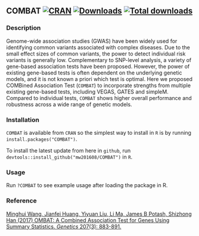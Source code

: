 ## COMBAT [![CRAN](http://www.r-pkg.org/badges/version/COMBAT)](https://cran.r-project.org/package=COMBAT) [![Downloads](http://cranlogs.r-pkg.org/badges/COMBAT?color=brightgreen)](http://www.r-pkg.org/pkg/COMBAT) [![Total downloads]( https://cranlogs.r-pkg.org/badges/grand-total/COMBAT?color=brightgreen)](http://www.r-pkg.org/pkg/COMBAT)

### Description
Genome-wide association studies (GWAS) have been widely used for identifying common variants associated with complex diseases. Due to the small effect sizes of common variants, the power to detect individual risk variants is generally low. Complementary to SNP-level analysis, a variety of gene-based association tests have been proposed. However, the power of existing gene-based tests is often dependent on the underlying genetic models, and it is not known a priori which test is optimal.  Here we proposed COMBined Association Test (`COMBAT`) to incorporate strengths from multiple existing gene-based tests, including VEGAS, GATES and simpleM. Compared to individual tests, `COMBAT` shows higher overall performance and robustness across a wide range of genetic models.

### Installation
`COMBAT` is available from `CRAN` so the simplest way to install in `R` is by running `install.packages("COMBAT")`.

To install the latest update from here in `github`, run `devtools::install_github("mw201608/COMBAT")` in `R`.

### Usage
Run `?COMBAT` to see example usage after loading the package in R.

### Reference
[Minghui Wang, Jianfei Huang, Yiyuan Liu, Li Ma, James B Potash, Shizhong Han (2017) OMBAT: A Combined Association Test for Genes Using Summary Statistics. *Genetics* 207(3): 883-891.](https://doi.org/10.1534/genetics.117.300257)
